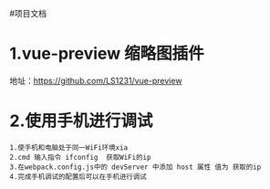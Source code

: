 #项目文档

# 1.vue-preview 缩略图插件  
  地址：https://github.com/LS1231/vue-preview

# 2.使用手机进行调试
    1.使手机和电脑处于同一WiFi环境xia
    2.cmd 输入指令 ifconfig  获取WiFi的ip
    3.在webpack.config.js中的 devServer 中添加 host 属性 值为 获取的ip
    4.完成手机调试的配置后可以在手机进行调试

